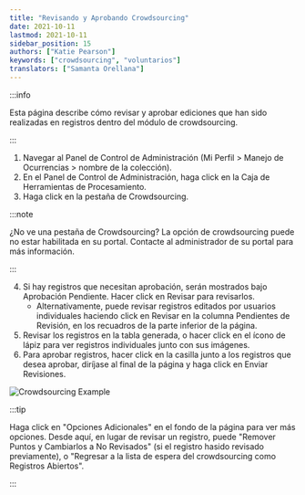 ```yaml
---
title: "Revisando y Aprobando Crowdsourcing"
date: 2021-10-11
lastmod: 2021-10-11
sidebar_position: 15
authors: ["Katie Pearson"]
keywords: ["crowdsourcing", "voluntarios"]
translators: ["Samanta Orellana"]
---
```


:::info

Esta página describe cómo revisar y aprobar ediciones que han sido realizadas en registros dentro del módulo de crowdsourcing.

:::

1. Navegar al Panel de Control de Administración (Mi Perfil > Manejo de Ocurrencias > nombre de la colección).
2. En el Panel de Control de Administración, haga click en la Caja de Herramientas de Procesamiento.
3. Haga click en la pestaña de Crowdsourcing.

:::note

¿No ve una pestaña de Crowdsourcing? La opción de crowdsourcing puede no estar habilitada en su portal. Contacte al administrador de su portal para más información.

:::

4. Si hay registros que necesitan aprobación, serán mostrados bajo Aprobación Pendiente. Hacer click en Revisar para revisarlos.
   - Alternativamente, puede revisar registros editados por usuarios individuales haciendo click en Revisar en la columna Pendientes de Revisión, en los recuadros de la parte inferior de la página.
5. Revisar los registros en la tabla generada, o hacer click en el ícono de lápiz para ver registros individuales junto con sus imágenes.
6. Para aprobar registros, hacer click en la casilla junto a los registros que desea aprobar, diríjase al final de la página y haga click en Enviar Revisiones.

![Crowdsourcing Example](/img/crowdsourceexample.png)

:::tip

Haga click en "Opciones Adicionales" en el fondo de la página para ver más opciones. Desde aquí, en lugar de revisar un registro, puede "Remover Puntos y Cambiarlos a No Revisados" (si el registro hasido revisado previamente), o "Regresar a la lista de espera del crowdsourcing como Registros Abiertos".

:::
